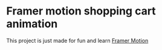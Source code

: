 # Framer motion shopping cart animation

This project is just made for fun and learn [Framer Motion](https://framer.com/motion)
